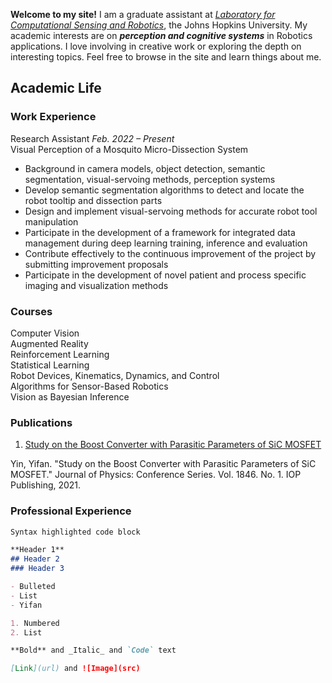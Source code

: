 <!-- You can use the [editor on GitHub](https://github.com/yifanyin11/yifanyin11.github.io/edit/main/index.md) to maintain and preview the content for your website in Markdown files. -->

**Welcome to my site!** I am a graduate assistant at [_Laboratory for Computational Sensing and Robotics_](https://lcsr.jhu.edu/), the Johns Hopkins University. My academic interests are on **_perception and cognitive systems_** in Robotics applications. I love involving in creative work or exploring the depth on interesting topics. Feel free to browse in the site and learn things about me.

## Academic Life

### Work Experience
Research Assistant 
_Feb. 2022 – Present_  
Visual Perception of a Mosquito Micro-Dissection System 

* Background in camera models, object detection, semantic segmentation, visual-servoing methods, perception systems
* Develop semantic segmentation algorithms to detect and locate the robot tooltip and dissection parts 
* Design and implement visual-servoing methods for accurate robot tool manipulation   
* Participate in the development of a framework for integrated data management during deep learning training, 
inference and evaluation   
* Contribute effectively to the continuous improvement of the project by submitting improvement proposals  
* Participate in the development of novel patient and process specific imaging and visualization methods 

### Courses
Computer Vision  
Augmented Reality \
Reinforcement Learning  
Statistical Learning   
Robot Devices, Kinematics, Dynamics, and Control  
Algorithms for Sensor-Based Robotics \
Vision as Bayesian Inference

### Publications
1. [Study on the Boost Converter with Parasitic Parameters of SiC MOSFET](https://iopscience.iop.org/article/10.1088/1742-6596/1846/1/012061) 

  Yin, Yifan. "Study on the Boost Converter with Parasitic Parameters of SiC MOSFET." Journal of Physics: Conference Series. Vol. 1846. No. 1. IOP Publishing, 2021.

### Professional Experience
```markdown
Syntax highlighted code block

**Header 1**
## Header 2
### Header 3

- Bulleted
- List
- Yifan

1. Numbered
2. List

**Bold** and _Italic_ and `Code` text

[Link](url) and ![Image](src)



